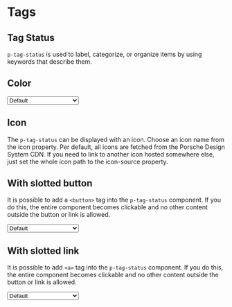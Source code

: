 # Tags

<TableOfContents></TableOfContents>

## Tag Status

`p-tag-status` is used to label, categorize, or organize items by using keywords that describe them.

## Color

<Playground :markup="colorMarkup" :config="{ ...config, colorScheme: backgroundColorScheme }">
  <select v-model="backgroundColorScheme" aria-label="Select background color">
    <option disabled>Select background color</option>
    <option value="default">Default</option>
    <option value="surface">Surface</option>
  </select>
</Playground>

## Icon

The `p-tag-status` can be displayed with an icon. Choose an icon name from the icon property. Per default, all icons are fetched from the Porsche Design System CDN. If you need to link to another icon hosted somewhere else, just set the whole icon path to the icon-source property.

<Playground :markup="icon" :config="config"></Playground>

## With slotted button

It is possible to add a `<button>` tag into the `p-tag-status` component. If you do this, the entire component becomes
clickable and no other content outside the button or link is allowed.

<Playground :markup="buttonMarkup" :config="{ ...config, colorScheme: backgroundColorScheme }">
  <select v-model="backgroundColorScheme" aria-label="Select background color">
    <option disabled>Select background color</option>
    <option value="default">Default</option>
    <option value="surface">Surface</option>
  </select>
</Playground>

## With slotted link

It is possible to add `<a>` tag into the `p-tag-status` component. If you do this, the entire component becomes
clickable and no other content outside the button or link is allowed.

<Playground :markup="linkMarkup" :config="{ ...config, colorScheme: backgroundColorScheme }">
  <select v-model="backgroundColorScheme" aria-label="Select background color">
    <option disabled>Select background color</option>
    <option value="default">Default</option>
    <option value="surface">Surface</option>
  </select>
</Playground>

<script lang="ts">
import Vue from 'vue';
import Component from 'vue-class-component'; 
import { TAG_STATUS_COLORS } from './tag-status-utils'; 

@Component
export default class Code extends Vue {
  config = { themeable: true, spacing: 'inline' };
  backgroundColorScheme = 'default';


  get colorMarkup(){
    return TAG_STATUS_COLORS.map((color) => `<p-tag-status color="${color}">Color ${color}</p-tag-status>`).join('\n');
  };

  icon = `<p-tag-status icon="car">Some label</p-tag-status> 
<p-tag-status icon-source="${require('../../assets/icon-custom-kaixin.svg')}">Some label</p-tag-status>`;

  get buttonMarkup(){
    return TAG_STATUS_COLORS.map((color, idx) => `<p-tag-status${idx === 0 ? ' icon="car"' : ''} color="${color}">
  <button type="button">Color ${color}</button>
</p-tag-status>`).join('\n');
  };

  get linkMarkup(){
    return TAG_STATUS_COLORS.map((color, idx) => `<p-tag-status${idx === 0 ? ' icon="car"' : ''} color="${color}">
  <a href="https://www.porsche.com">Color ${color}</a>
</p-tag-status>`).join('\n');
  };
}
</script>
